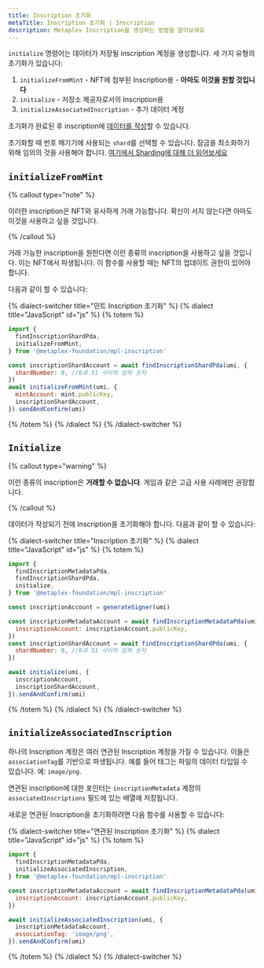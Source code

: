 ```yaml
---
title: Inscription 초기화
metaTitle: Inscription 초기화 | Inscription
description: Metaplex Inscription을 생성하는 방법을 알아보세요
---
```


`initialize` 명령어는 데이터가 저장될 inscription 계정을 생성합니다. 세 가지 유형의 초기화가 있습니다:

1. `initializeFromMint` - NFT에 첨부된 Inscription용 - **아마도 이것을 원할 것입니다**
2. `initialize` - 저장소 제공자로서의 Inscription용
3. `initializeAssociatedInscription` - 추가 데이터 계정

초기화가 완료된 후 inscription에 [데이터를 작성](write)할 수 있습니다.

초기화할 때 번호 매기기에 사용되는 `shard`를 선택할 수 있습니다. 잠금을 최소화하기 위해 임의의 것을 사용해야 합니다. [여기에서 Sharding에 대해 더 읽어보세요](sharding)

## `initializeFromMint`

{% callout type="note" %}

이러한 inscription은 NFT와 유사하게 거래 가능합니다. 확신이 서지 않는다면 아마도 이것을 사용하고 싶을 것입니다.

{% /callout %}

거래 가능한 inscription을 원한다면 이런 종류의 inscription을 사용하고 싶을 것입니다. 이는 NFT에서 파생됩니다. 이 함수를 사용할 때는 NFT의 업데이트 권한이 있어야 합니다.

다음과 같이 할 수 있습니다:

{% dialect-switcher title="민트 Inscription 초기화" %}
{% dialect title="JavaScript" id="js" %}
{% totem %}

```js
import {
  findInscriptionShardPda,
  initializeFromMint,
} from '@metaplex-foundation/mpl-inscription'

const inscriptionShardAccount = await findInscriptionShardPda(umi, {
  shardNumber: 0, //0과 31 사이의 임의 숫자
})
await initializeFromMint(umi, {
  mintAccount: mint.publicKey,
  inscriptionShardAccount,
}).sendAndConfirm(umi)
```

{% /totem %}
{% /dialect %}
{% /dialect-switcher %}

## `Initialize`

{% callout type="warning" %}

이런 종류의 inscription은 **거래할 수 없습니다**. 게임과 같은 고급 사용 사례에만 권장합니다.

{% /callout %}

데이터가 작성되기 전에 Inscription을 초기화해야 합니다. 다음과 같이 할 수 있습니다:

{% dialect-switcher title="Inscription 초기화" %}
{% dialect title="JavaScript" id="js" %}
{% totem %}

```js
import {
  findInscriptionMetadataPda,
  findInscriptionShardPda,
  initialize,
} from '@metaplex-foundation/mpl-inscription'

const inscriptionAccount = generateSigner(umi)

const inscriptionMetadataAccount = await findInscriptionMetadataPda(umi, {
  inscriptionAccount: inscriptionAccount.publicKey,
})
const inscriptionShardAccount = await findInscriptionShardPda(umi, {
  shardNumber: 0, //0과 31 사이의 임의 숫자
})

await initialize(umi, {
  inscriptionAccount,
  inscriptionShardAccount,
}).sendAndConfirm(umi)
```

{% /totem %}
{% /dialect %}
{% /dialect-switcher %}


## `initializeAssociatedInscription`

하나의 Inscription 계정은 여러 연관된 Inscription 계정을 가질 수 있습니다. 이들은 `associationTag`를 기반으로 파생됩니다. 예를 들어 태그는 파일의 데이터 타입일 수 있습니다. 예: `image/png`.

연관된 inscription에 대한 포인터는 `inscriptionMetadata` 계정의 `associatedInscriptions` 필드에 있는 배열에 저장됩니다.

새로운 연관된 Inscription을 초기화하려면 다음 함수를 사용할 수 있습니다:

{% dialect-switcher title="연관된 Inscription 초기화" %}
{% dialect title="JavaScript" id="js" %}
{% totem %}

```js
import {
  findInscriptionMetadataPda,
  initializeAssociatedInscription,
} from '@metaplex-foundation/mpl-inscription'

const inscriptionMetadataAccount = await findInscriptionMetadataPda(umi, {
  inscriptionAccount: inscriptionAccount.publicKey,
})

await initializeAssociatedInscription(umi, {
  inscriptionMetadataAccount,
  associationTag: 'image/png',
}).sendAndConfirm(umi)
```

{% /totem %}
{% /dialect %}
{% /dialect-switcher %}